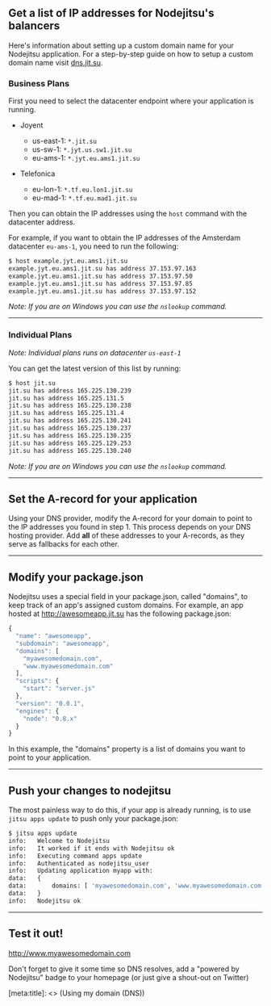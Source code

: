 ## Get a list of IP addresses for Nodejitsu's balancers

Here's information about setting up a custom domain name for your Nodejitsu 
application. For a step-by-step guide on how to setup a custom domain name 
visit [dns.jit.su][dns].

### Business Plans

First you need to select the datacenter endpoint where your application is running.

* Joyent
  * us-east-1: `*.jit.su`
  * us-sw-1: `*.jyt.us.sw1.jit.su`
  * eu-ams-1: `*.jyt.eu.ams1.jit.su`

* Telefonica
  * eu-lon-1: `*.tf.eu.lon1.jit.su`
  * eu-mad-1: `*.tf.eu.mad1.jit.su`

Then you can obtain the IP addresses using the `host` command with the
datacenter address.

For example, if you want to obtain the IP addresses of the Amsterdam datacenter
`eu-ams-1`, you need to run the following:

``` bash
$ host example.jyt.eu.ams1.jit.su
example.jyt.eu.ams1.jit.su has address 37.153.97.163
example.jyt.eu.ams1.jit.su has address 37.153.97.50
example.jyt.eu.ams1.jit.su has address 37.153.97.85
example.jyt.eu.ams1.jit.su has address 37.153.97.152
```
_Note: If you are on Windows you can use the `nslookup` command._

---

### Individual Plans

_Note: Individual plans runs on datacenter `us-east-1`_

You can get the latest version of this list by running:

``` bash
$ host jit.su
jit.su has address 165.225.130.239
jit.su has address 165.225.131.5
jit.su has address 165.225.130.238
jit.su has address 165.225.131.4
jit.su has address 165.225.130.241
jit.su has address 165.225.130.237
jit.su has address 165.225.130.235
jit.su has address 165.225.129.253
jit.su has address 165.225.130.240
```

_Note: If you are on Windows you can use the `nslookup` command._

---

## Set the A-record for your application

Using your DNS provider, modify the A-record for your domain to point to the IP
addresses you found in step 1. This process depends on your DNS hosting
provider. Add **all** of these addresses to your A-records, as they serve as
fallbacks for each other.

---

## Modify your package.json

Nodejitsu uses a special field in your package.json, called "domains", to keep
track of an app's assigned custom domains. For example, an app hosted at
http://awesomeapp.jit.su has the following package.json:

``` javascript
{
  "name": "awesomeapp",
  "subdomain": "awesomeapp",
  "domains": [
    "myawesomedomain.com",
    "www.myawesomedomain.com"
  ],
  "scripts": {
    "start": "server.js"
  },
  "version": "0.0.1",
  "engines": {
    "node": "0.8.x"
  }
}
```

In this example, the "domains" property is a list of domains you want to point
to your application.

---

## Push your changes to nodejitsu

The most painless way to do this, if your app is already running, is to use
`jitsu apps update` to push only your package.json:

``` bash
$ jitsu apps update
info:   Welcome to Nodejitsu
info:   It worked if it ends with Nodejitsu ok
info:   Executing command apps update
info:   Authenticated as nodejitsu_user
info:   Updating application myapp with:
data:   {
data:       domains: [ 'myawesomedomain.com', 'www.myawesomedomain.com' ]
data:   }
info:   Nodejitsu ok
```

---

## Test it out!

http://www.myawesomedomain.com

Don't forget to give it some time so DNS resolves, add a "powered by Nodejitsu"
badge to your homepage (or just give a shout-out on Twitter)

[dns]: http://dns.jit.su/
[meta:title]: <> (Using my domain (DNS))
